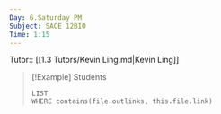 ```yaml
---
Day: 6.Saturday PM
Subject: SACE 12BIO
Time: 1:15
---
```

Tutor:: [[1.3 Tutors/Kevin Ling.md|Kevin Ling]]


> [!Example] Students
> ```dataview
> LIST
> WHERE contains(file.outlinks, this.file.link)
> ```


